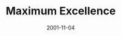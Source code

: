 ---
layout: message
category: message
series: "Maximum Impact"
title: "Maximum Excellence"
date: 2001-11-04
audio-description: "Wherever you are in your life, God has a new level to which He want to take you. Join us as we ramp up for a life of maximum impact. "
audio: "http://www.crossroads.net/audio/2001/Maximum%20Impact/MI_08_10-28-01_Maximum_Excellence.mp3"
audio-title: "Maximum Excellence"
audio-duration: "36&#58;48"
---
